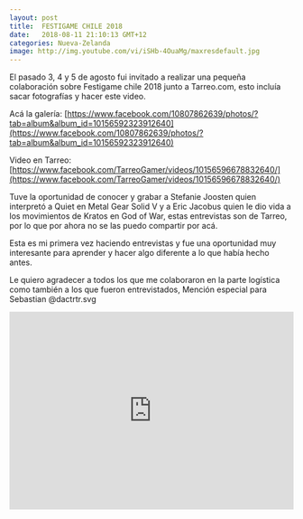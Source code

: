 ```yaml
---
layout: post
title:  FESTIGAME CHILE 2018
date:   2018-08-11 21:10:13 GMT+12
categories: Nueva-Zelanda
image: http://img.youtube.com/vi/iSHb-4OuaMg/maxresdefault.jpg
---
```


El pasado 3, 4 y 5 de agosto fui invitado a realizar una pequeña colaboración sobre Festigame chile 2018 junto a Tarreo.com, esto incluía sacar fotografías y hacer este video.

Acá la galería:
[https://www.facebook.com/10807862639/photos/?tab=album&album_id=10156592323912640](https://www.facebook.com/10807862639/photos/?tab=album&album_id=10156592323912640)

Video en Tarreo:
[https://www.facebook.com/TarreoGamer/videos/10156596678832640/](https://www.facebook.com/TarreoGamer/videos/10156596678832640/)

Tuve la oportunidad de conocer y grabar a Stefanie Joosten quien interpretó a Quiet en Metal Gear Solid V y a Eric Jacobus quien le dio vida a los movimientos de Kratos en God of War, estas entrevistas son de Tarreo, por lo que por ahora no se las puedo compartir por acá.

Esta es mi primera vez haciendo entrevistas y fue una oportunidad muy interesante para aprender y hacer algo diferente a lo que había hecho antes.

Le quiero agradecer a todos los que me colaboraron en la parte logística como también a los que fueron entrevistados, Mención especial para Sebastian @dactrtr.svg


<iframe width="100%" height="350" src="http://www.youtube.com/embed/9LTWRcBxec0" frameborder="0" allowfullscreen></iframe>
